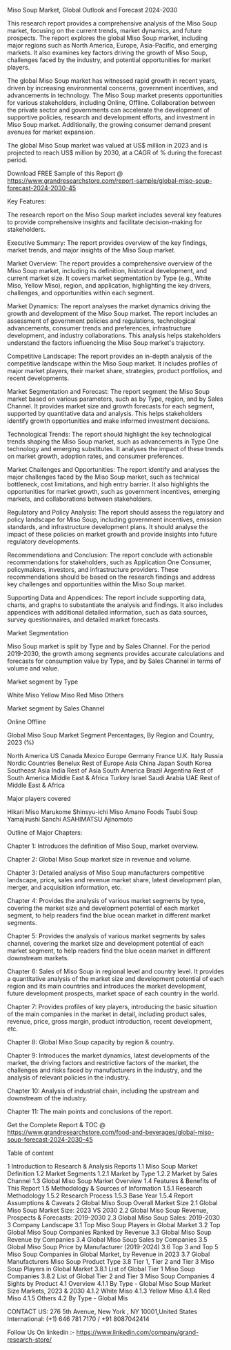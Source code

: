 Miso Soup Market, Global Outlook and Forecast 2024-2030

This research report provides a comprehensive analysis of the Miso Soup market, focusing on the current trends, market dynamics, and future prospects. The report explores the global Miso Soup market, including major regions such as North America, Europe, Asia-Pacific, and emerging markets. It also examines key factors driving the growth of Miso Soup, challenges faced by the industry, and potential opportunities for market players.

The global Miso Soup market has witnessed rapid growth in recent years, driven by increasing environmental concerns, government incentives, and advancements in technology. The Miso Soup market presents opportunities for various stakeholders, including Online, Offline. Collaboration between the private sector and governments can accelerate the development of supportive policies, research and development efforts, and investment in Miso Soup market. Additionally, the growing consumer demand present avenues for market expansion.

The global Miso Soup market was valued at US$ million in 2023 and is projected to reach US$ million by 2030, at a CAGR of % during the forecast period.

Download FREE Sample of this Report @ https://www.grandresearchstore.com/report-sample/global-miso-soup-forecast-2024-2030-45


Key Features:

The research report on the Miso Soup market includes several key features to provide comprehensive insights and facilitate decision-making for stakeholders.

Executive Summary: The report provides overview of the key findings, market trends, and major insights of the Miso Soup market.

Market Overview: The report provides a comprehensive overview of the Miso Soup market, including its definition, historical development, and current market size. It covers market segmentation by Type (e.g., White Miso, Yellow Miso), region, and application, highlighting the key drivers, challenges, and opportunities within each segment.

Market Dynamics: The report analyses the market dynamics driving the growth and development of the Miso Soup market. The report includes an assessment of government policies and regulations, technological advancements, consumer trends and preferences, infrastructure development, and industry collaborations. This analysis helps stakeholders understand the factors influencing the Miso Soup market's trajectory.

Competitive Landscape: The report provides an in-depth analysis of the competitive landscape within the Miso Soup market. It includes profiles of major market players, their market share, strategies, product portfolios, and recent developments.

Market Segmentation and Forecast: The report segment the Miso Soup market based on various parameters, such as by Type, region, and by Sales Channel. It provides market size and growth forecasts for each segment, supported by quantitative data and analysis. This helps stakeholders identify growth opportunities and make informed investment decisions.

Technological Trends: The report should highlight the key technological trends shaping the Miso Soup market, such as advancements in Type One technology and emerging substitutes. It analyses the impact of these trends on market growth, adoption rates, and consumer preferences.

Market Challenges and Opportunities: The report identify and analyses the major challenges faced by the Miso Soup market, such as technical bottleneck, cost limitations, and high entry barrier. It also highlights the opportunities for market growth, such as government incentives, emerging markets, and collaborations between stakeholders.

Regulatory and Policy Analysis: The report should assess the regulatory and policy landscape for Miso Soup, including government incentives, emission standards, and infrastructure development plans. It should analyse the impact of these policies on market growth and provide insights into future regulatory developments.

Recommendations and Conclusion: The report conclude with actionable recommendations for stakeholders, such as Application One Consumer, policymakers, investors, and infrastructure providers. These recommendations should be based on the research findings and address key challenges and opportunities within the Miso Soup market.

Supporting Data and Appendices: The report include supporting data, charts, and graphs to substantiate the analysis and findings. It also includes appendices with additional detailed information, such as data sources, survey questionnaires, and detailed market forecasts.

Market Segmentation

Miso Soup market is split by Type and by Sales Channel. For the period 2019-2030, the growth among segments provides accurate calculations and forecasts for consumption value by Type, and by Sales Channel in terms of volume and value.



Market segment by Type



White Miso
Yellow Miso
Red Miso
Others


Market segment by Sales Channel



Online
Offline


Global Miso Soup Market Segment Percentages, By Region and Country, 2023 (%)



North America
US
Canada
Mexico
Europe
Germany
France
U.K.
Italy
Russia
Nordic Countries
Benelux
Rest of Europe
Asia
China
Japan
South Korea
Southeast Asia
India
Rest of Asia
South America
Brazil
Argentina
Rest of South America
Middle East & Africa
Turkey
Israel
Saudi Arabia
UAE
Rest of Middle East & Africa


Major players covered



Hikari Miso
Marukome
Shinsyu-ichi Miso
Amano Foods
Tsubi Soup
Yamajirushi
Sanchi
ASAHIMATSU
Ajinomoto


Outline of Major Chapters:

Chapter 1: Introduces the definition of Miso Soup, market overview.

Chapter 2: Global Miso Soup market size in revenue and volume.

Chapter 3: Detailed analysis of Miso Soup manufacturers competitive landscape, price, sales and revenue market share, latest development plan, merger, and acquisition information, etc.

Chapter 4: Provides the analysis of various market segments by type, covering the market size and development potential of each market segment, to help readers find the blue ocean market in different market segments.

Chapter 5: Provides the analysis of various market segments by sales channel, covering the market size and development potential of each market segment, to help readers find the blue ocean market in different downstream markets.

Chapter 6: Sales of Miso Soup in regional level and country level. It provides a quantitative analysis of the market size and development potential of each region and its main countries and introduces the market development, future development prospects, market space of each country in the world.

Chapter 7: Provides profiles of key players, introducing the basic situation of the main companies in the market in detail, including product sales, revenue, price, gross margin, product introduction, recent development, etc.

Chapter 8: Global Miso Soup capacity by region & country.

Chapter 9: Introduces the market dynamics, latest developments of the market, the driving factors and restrictive factors of the market, the challenges and risks faced by manufacturers in the industry, and the analysis of relevant policies in the industry.

Chapter 10: Analysis of industrial chain, including the upstream and downstream of the industry.

Chapter 11: The main points and conclusions of the report.

Get the Complete Report & TOC @ https://www.grandresearchstore.com/food-and-beverages/global-miso-soup-forecast-2024-2030-45

Table of content

1 Introduction to Research & Analysis Reports
1.1 Miso Soup Market Definition
1.2 Market Segments
1.2.1 Market by Type
1.2.2 Market by Sales Channel
1.3 Global Miso Soup Market Overview
1.4 Features & Benefits of This Report
1.5 Methodology & Sources of Information
1.5.1 Research Methodology
1.5.2 Research Process
1.5.3 Base Year
1.5.4 Report Assumptions & Caveats
2 Global Miso Soup Overall Market Size
2.1 Global Miso Soup Market Size: 2023 VS 2030
2.2 Global Miso Soup Revenue, Prospects & Forecasts: 2019-2030
2.3 Global Miso Soup Sales: 2019-2030
3 Company Landscape
3.1 Top Miso Soup Players in Global Market
3.2 Top Global Miso Soup Companies Ranked by Revenue
3.3 Global Miso Soup Revenue by Companies
3.4 Global Miso Soup Sales by Companies
3.5 Global Miso Soup Price by Manufacturer (2019-2024)
3.6 Top 3 and Top 5 Miso Soup Companies in Global Market, by Revenue in 2023
3.7 Global Manufacturers Miso Soup Product Type
3.8 Tier 1, Tier 2 and Tier 3 Miso Soup Players in Global Market
3.8.1 List of Global Tier 1 Miso Soup Companies
3.8.2 List of Global Tier 2 and Tier 3 Miso Soup Companies
4 Sights by Product
4.1 Overview
4.1.1 By Type - Global Miso Soup Market Size Markets, 2023 & 2030
4.1.2 White Miso
4.1.3 Yellow Miso
4.1.4 Red Miso
4.1.5 Others
4.2 By Type - Global Mis

CONTACT US:
276 5th Avenue, New York , NY 10001,United States
International: (+1) 646 781 7170 / +91 8087042414

Follow Us On linkedin :- https://www.linkedin.com/company/grand-research-store/

 
